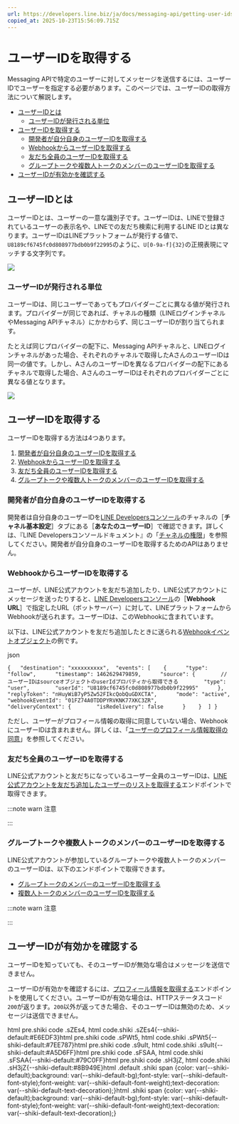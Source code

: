 ```yaml
---
url: https://developers.line.biz/ja/docs/messaging-api/getting-user-ids/
copied_at: 2025-10-23T15:56:09.715Z
---
```

# ユーザーIDを取得する

Messaging APIで特定のユーザーに対してメッセージを送信するには、ユーザーIDでユーザーを指定する必要があります。このページでは、ユーザーIDの取得方法について解説します。

*   [ユーザーIDとは](#what-is-user-id)
    *   [ユーザーIDが発行される単位](#user-id-issuance-unit)
*   [ユーザーIDを取得する](#getting-user-ids)
    *   [開発者が自分自身のユーザーIDを取得する](#get-own-user-id)
    *   [WebhookからユーザーIDを取得する](#get-user-ids-in-webhook)
    *   [友だち全員のユーザーIDを取得する](#get-all-friends-user-ids)
    *   [グループトークや複数人トークのメンバーのユーザーIDを取得する](#get-member-user-ids)
*   [ユーザーIDが有効かを確認する](#checking-user-id-is-valid)

## ユーザーIDとは

ユーザーIDとは、ユーザーの一意な識別子です。ユーザーIDは、LINEで登録されているユーザーの表示名や、LINEでの友だち検索に利用するLINE IDとは異なります。ユーザーIDはLINEプラットフォームが発行する値で、`U8189cf6745fc0d808977bdb0b9f22995`のように、`U[0-9a-f]{32}`の正規表現にマッチする文字列です。

![](https://developers.line.biz/media/messaging-api/getting-user-ids/display-name-and-id-and-user-id-ja.png)

### ユーザーIDが発行される単位

ユーザーIDは、同じユーザーであってもプロバイダーごとに異なる値が発行されます。プロバイダーが同じであれば、チャネルの種類（LINEログインチャネルやMessaging APIチャネル）にかかわらず、同じユーザーIDが割り当てられます。

たとえば同じプロバイダーの配下に、Messaging APIチャネルと、LINEログインチャネルがあった場合、それぞれのチャネルで取得したAさんのユーザーIDは同一の値です。しかし、AさんのユーザーIDを異なるプロバイダーの配下にあるチャネルで取得した場合、AさんのユーザーIDはそれぞれのプロバイダーごとに異なる値となります。

![](https://developers.line.biz/media/messaging-api/getting-user-ids/user-id-for-each-provider-ja.png)

## ユーザーIDを取得する

ユーザーIDを取得する方法は4つあります。

1.  [開発者が自分自身のユーザーIDを取得する](#get-own-user-id)
2.  [WebhookからユーザーIDを取得する](#get-user-ids-in-webhook)
3.  [友だち全員のユーザーIDを取得する](#get-all-friends-user-ids)
4.  [グループトークや複数人トークのメンバーのユーザーIDを取得する](#get-member-user-ids)

### 開発者が自分自身のユーザーIDを取得する

開発者は自分自身のユーザーIDを[LINE Developersコンソール](https://developers.line.biz/console/)のチャネルの［**チャネル基本設定**］タブにある［**あなたのユーザーID**］で確認できます。詳しくは、『LINE Developersコンソールドキュメント』の「[チャネルの権限](https://developers.line.biz/ja/docs/line-developers-console/managing-roles/#roles-for-channel)」を参照してください。開発者が自分自身のユーザーIDを取得するためのAPIはありません。

### WebhookからユーザーIDを取得する

ユーザーが、LINE公式アカウントを友だち追加したり、LINE公式アカウントにメッセージを送ったりすると、[LINE Developersコンソール](https://developers.line.biz/console/)の［**Webhook URL**］で指定したURL（ボットサーバー）に対して、LINEプラットフォームからWebhookが送られます。ユーザーIDは、このWebhookに含まれています。

以下は、LINE公式アカウントを友だち追加したときに送られる[Webhookイベントオブジェクト](https://developers.line.biz/ja/reference/messaging-api/#webhook-event-objects)の例です。

json

`{   "destination": "xxxxxxxxxx",  "events": [    {      "type": "follow",      "timestamp": 1462629479859,      "source": {        // ユーザーIDはsourceオブジェクトのuserIdプロパティから取得できる        "type": "user",        "userId": "U8189cf6745fc0d808977bdb0b9f22995"      },      "replyToken": "nHuyWiB7yP5Zw52FIkcQobQuGDXCTA",      "mode": "active",      "webhookEventId": "01FZ74A0TDDPYRVKNK77XKC3ZR",      "deliveryContext": {        "isRedelivery": false      }    }  ] }`

ただし、ユーザーがプロフィール情報の取得に同意していない場合、WebhookにユーザーIDは含まれません。詳しくは、「[ユーザーのプロフィール情報取得の同意](https://developers.line.biz/ja/docs/messaging-api/user-consent/)」を参照してください。

### 友だち全員のユーザーIDを取得する

LINE公式アカウントと友だちになっているユーザー全員のユーザーIDは、[LINE公式アカウントを友だち追加したユーザーのリストを取得する](https://developers.line.biz/ja/reference/messaging-api/#get-follower-ids)エンドポイントで取得できます。

:::note warn
注意

:::

### グループトークや複数人トークのメンバーのユーザーIDを取得する

LINE公式アカウントが参加しているグループトークや複数人トークのメンバーのユーザーIDは、以下のエンドポイントで取得できます。

*   [グループトークのメンバーのユーザーIDを取得する](https://developers.line.biz/ja/reference/messaging-api/#get-group-member-user-ids)
*   [複数人トークのメンバーのユーザーIDを取得する](https://developers.line.biz/ja/reference/messaging-api/#get-room-member-user-ids)

:::note warn
注意

:::

## ユーザーIDが有効かを確認する

ユーザーIDを知っていても、そのユーザーIDが無効な場合はメッセージを送信できません。

ユーザーIDが有効かを確認するには、[プロフィール情報を取得する](https://developers.line.biz/ja/reference/messaging-api/#get-profile)エンドポイントを使用してください。ユーザーIDが有効な場合は、HTTPステータスコード`200`が返ります。`200`以外が返ってきた場合、そのユーザーIDは無効のため、メッセージは送信できません。

html pre.shiki code .sZEs4, html code.shiki .sZEs4{--shiki-default:#E6EDF3}html pre.shiki code .sPWt5, html code.shiki .sPWt5{--shiki-default:#7EE787}html pre.shiki code .s9uIt, html code.shiki .s9uIt{--shiki-default:#A5D6FF}html pre.shiki code .sFSAA, html code.shiki .sFSAA{--shiki-default:#79C0FF}html pre.shiki code .sH3jZ, html code.shiki .sH3jZ{--shiki-default:#8B949E}html .default .shiki span {color: var(--shiki-default);background: var(--shiki-default-bg);font-style: var(--shiki-default-font-style);font-weight: var(--shiki-default-font-weight);text-decoration: var(--shiki-default-text-decoration);}html .shiki span {color: var(--shiki-default);background: var(--shiki-default-bg);font-style: var(--shiki-default-font-style);font-weight: var(--shiki-default-font-weight);text-decoration: var(--shiki-default-text-decoration);}